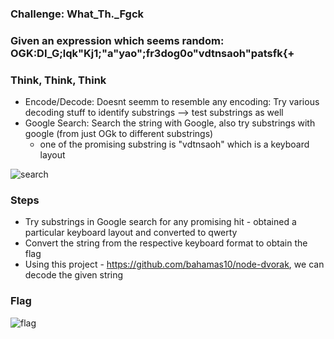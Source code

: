 ### Challenge: What_Th._Fgck

### Given an expression which seems random: OGK:DI_G;lqk"Kj1;"a"yao";fr3dog0o"vdtnsaoh"patsfk{+

### Think, Think, Think

* Encode/Decode: Doesnt seemm to resemble any encoding: Try various decoding stuff to identify substrings --> test substrings as well
* Google Search: Search the string with Google, also try substrings with google (from just OGk to different substrings)
  - one of the promising substring is "vdtnsaoh" which is a keyboard layout

<img src="https://srinivas11789.github.io/SecurityNuggets/captureTheFlag/Miscellaneous/rit2018/What_Th._Fgck/search.png" title="search">

### Steps
* Try substrings in Google search for any promising hit - obtained a particular keyboard layout and converted to qwerty
* Convert the string from the respective keyboard format to obtain the flag
* Using this project - https://github.com/bahamas10/node-dvorak, we can decode the given string

### Flag

<img src="https://srinivas11789.github.io/SecurityNuggets/captureTheFlag/Miscellaneous/rit2018/What_Th._Fgck/flag.png" title="flag">
